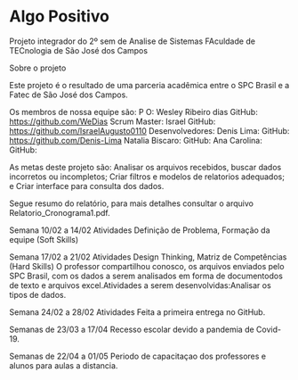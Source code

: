 # Algo Positivo
Projeto integrador do 2º sem de Analise de Sistemas
FAculdade de TECnologia de São José dos Campos 

Sobre o projeto

Este projeto é o resultado de uma parceria acadêmica entre o SPC Brasil e a Fatec de São José dos Campos.

Os membros de nossa equipe são:
    P O: Wesley Ribeiro dias
        GitHub: https://github.com/WeDias
    Scrum Master: Israel
        GitHub: https://github.com/IsraelAugusto0110
    Desenvolvedores:
    Denis Lima:
        GitHub: https://github.com/Denis-Lima
    Natalia Biscaro:
        GitHub:
    Ana Carolina:
        GitHub:

As metas deste projeto são:
    Analisar os arquivos recebidos, buscar dados incorretos ou incompletos;
    Criar filtros e modelos de relatorios adequados; e
    Criar interface para consulta dos dados. 

Segue resumo do relatório, para mais detalhes consultar o arquivo Relatorio_Cronograma1.pdf.

Semana 10/02 a 14/02
Atividades
Definição de Problema, Formação da equipe (Soft Skills)

Semana 17/02 a 21/02
Atividades
Design Thinking, Matriz de Competências (Hard Skills)
O professor compartilhou conosco, os arquivos enviados pelo SPC Brasil, com os dados a serem analisados em forma de documentodos de texto e arquivos excel.Atividades a serem desenvolvidas:Analisar os tipos de dados.

Semana 24/02 a 28/02
Atividades
Feita a primeira entrega no GitHub.

Semanas de 23/03 a 17/04
Recesso escolar devido a pandemia de Covid-19.

Semanas de 22/04 a 01/05
Periodo de capacitaçao dos professores e alunos para aulas a distancia.
